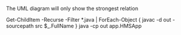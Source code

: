 The UML diagram will only show the strongest relation


Get-ChildItem -Recurse -Filter *.java | ForEach-Object { javac -d out -sourcepath src $_.FullName }
java -cp out app.HMSApp